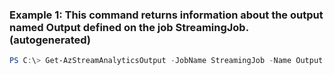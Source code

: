 ### Example 1: This command returns information about the output named Output defined on the job StreamingJob. (autogenerated)
```powershell
PS C:\> Get-AzStreamAnalyticsOutput -JobName StreamingJob -Name Output -ResourceGroupName StreamAnalytics-Default-West-US
```

